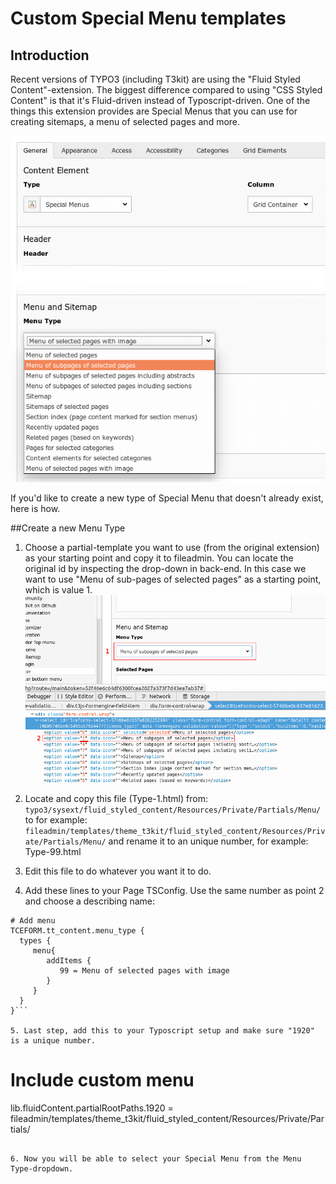 # Custom Special Menu templates

## Introduction

Recent versions of TYPO3 (including T3kit) are using the "Fluid Styled Content"-extension. The biggest difference compared to using "CSS Styled Content" is that it's Fluid-driven instead of Typoscript-driven. One of the things this extension provides are Special Menus that you can use for creating sitemaps, a menu of selected pages and more.

![](menu_type.png)

If you'd like to create a new type of Special Menu that doesn't already exist, here is how.

##Create a new Menu Type
1. Choose a partial-template you want to use (from the original extension) as your starting point and copy it to fileadmin. You can locate the original id by inspecting the drop-down in back-end. In this case we want to use "Menu of sub-pages of selected pages" as a starting point, which is value 1.![](locate_id.png)

2. Locate and copy this file (Type-1.html) from: ```typo3/sysext/fluid_styled_content/Resources/Private/Partials/Menu/``` to for example: ```fileadmin/templates/theme_t3kit/fluid_styled_content/Resources/Private/Partials/Menu/``` and rename it to an unique number, for example: Type-99.html

3. Edit this file to do whatever you want it to do.

4. Add these lines to your Page TSConfig. Use the same number as point 2 and choose a describing name:

 ```
# Add menu
TCEFORM.tt_content.menu_type {
   types {
      menu{
         addItems {
            99 = Menu of selected pages with image
         }
      }
   }
}```

5. Last step, add this to your Typoscript setup and make sure "1920" is a unique number.

 ```
# Include custom menu
lib.fluidContent.partialRootPaths.1920 = fileadmin/templates/theme_t3kit/fluid_styled_content/Resources/Private/Partials/
```

6. Now you will be able to select your Special Menu from the Menu Type-dropdown.

